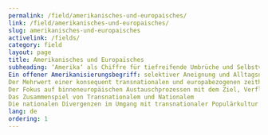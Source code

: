 ```yaml
---
permalink: /field/amerikanisches-und-europaisches/
link: /field/amerikanisches-und-europaisches/
slug: amerikanisches-und-europaisches
activelink: /fields/
category: field
layout: page
title: Amerikanisches und Europaïsches
subheading: ‘Amerika‘ als Chiffre für tiefreifende Umbrüche und Selbstvergewisserungsdebatten in Europa
Ein offener Amerikanisierungsbegriff: selektiver Aneignung und Alltagsnutzung durch Individuen oder Gruppen
Der Mehrwert einer konsequent transnationalen und europabezogenen zeithistorischen Betrachtungsweise
Der Fokus auf binneneuropäischen Austauschprozessen mit dem Ziel, Verflechtungsbilanzen zu erstellen.
Das Zusammenspiel von Transnationalem und Nationalem
Die nationalen Divergenzen im Umgang mit transnationaler Populärkultur bei gleichzeitigen europäischen Konvergenzen durch gemeinsame Erfahrungen, Debatten und Reflexionen
lang: de
ordering: 1
---
```

